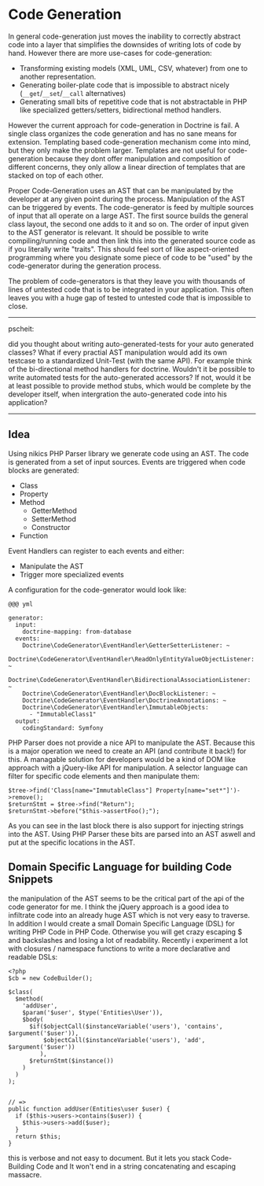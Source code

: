 # Code Generation

In general code-generation just moves the inability to correctly abstract code into a layer that simplifies the downsides of writing lots of code by hand. However there are more use-cases for code-generation:

* Transforming existing models (XML, UML, CSV, whatever) from one to another representation.
* Generating boiler-plate code that is impossible to abstract nicely (`__get`/`__set`/`__call` alternatives)
* Generating small bits of repetitive code that is not abstractable in PHP like specialized getters/setters, bidirectional method handlers.

However the current approach for code-generation in Doctrine is fail. A single class organizes the code generation and has no sane means for extension. Templating based code-generation mechanism come into mind, but they only make the problem larger. Templates are not useful for code-generation because they dont offer manipulation and composition of different concerns, they only allow a linear direction of templates that are stacked on top of each other.

Proper Code-Generation uses an AST that can be manipulated by the developer at any given point during the process. Manipulation of the AST can be triggered by events. The code-generator is feed by multiple sources of input that all operate on a large AST. The first source builds the general class layout, the second one adds to it and so on. The order of input given to the AST generator is relevant. It should be possible to write compiling/running code and then link this into the generated source code as if you literally write "traits". This should feel sort of like aspect-oriented programming where you designate some piece of code to be "used" by the code-generator during the generation process.

The problem of code-generators is that they leave you with thousands of lines of untested code that is to be integrated in your application. This often leaves you with a huge gap of tested to untested code that is impossible to close.

---
pscheit:

did you thought about writing auto-generated-tests for your auto generated classes? What if every practial AST manipulation would add its own testcase to a standardized Unit-Test (with the same API).
For example think of the bi-directional method handlers for doctrine. Wouldn't it be possible to write automated tests for the auto-generated accessors? If not, would it be at least possible to provide method stubs, which would be complete by the developer itself, when intergration the auto-generated code into his application?

---

## Idea

Using nikics PHP Parser library we generate code using an AST. The code is generated from a set of input sources. Events are triggered when code blocks are generated:

* Class
* Property
* Method
    * GetterMethod
    * SetterMethod
    * Constructor
* Function

Event Handlers can register to each events and either:

* Manipulate the AST
* Trigger more specialized events

A configuration for the code-generator would look like:

    @@@ yml

    generator:
      input:
        doctrine-mapping: from-database
      events:
        Doctrine\CodeGenerator\EventHandler\GetterSetterListener: ~
        Doctrine\CodeGenerator\EventHandler\ReadOnlyEntityValueObjectListener: ~
        Doctrine\CodeGenerator\EventHandler\BidirectionalAssociationListener: ~
        Doctrine\CodeGenerator\EventHandler\DocBlockListener: ~
        Doctrine\CodeGenerator\EventHandler\DoctrineAnnotations: ~
        Doctrine\CodeGenerator\EventHandler\ImmutableObjects:
          - "ImmutableClass1"
      output:
        codingStandard: Symfony

PHP Parser does not provide a nice API to manipulate the AST. Because this is a major operation we need to create an API (and contribute it back!) for this. A managable solution for developers would be a kind of DOM like approach with a jQuery-like API for manipulation. A selector language can filter for specific code elements and then manipulate them:

    $tree->find('Class[name="ImmutableClass"] Property[name="set*"]')->remove();
    $returnStmt = $tree->find("Return");
    $returnStmt->before("$this->assertFoo();");

As you can see in the last block there is also support for injecting strings into the AST. Using PHP Parser these bits are parsed into an AST aswell and put at the specific locations in the AST.

## Domain Specific Language for building Code Snippets

the manipulation of the AST seems to be the critical part of the api of the code generator for me. I think the jQuery approach is a good idea to infiltrate code into an already huge AST which is not very easy to traverse.
In addition I would create a small Domain Specific Language (DSL) for writing PHP Code in PHP Code. Otherwise you will get crazy escaping $ and backslashes and losing a lot of readability.
Recently i experiment a lot with closures / namespace functions to write a more declarative and readable DSLs:

    <?php
    $cb = new CodeBuilder();
    
    $class(
      $method(
        'addUser',
        $param('$user', $type('Entities\User')),
        $body(
          $if($objectCall($instanceVariable('users'), 'contains', $argument('$user')),
              $objectCall($instanceVariable('users'), 'add', $argument('$user'))
             ),
          $returnStmt($instance())
        )
      )
    );
    
    
    // =>
    public function addUser(Entities\user $user) {
      if ($this->users->contains($user)) {
        $this->users->add($user);
      }
      return $this;
    }

this is verbose and not easy to document. But it lets you stack Code-Building Code and It won't end in a string concatenating and escaping massacre.